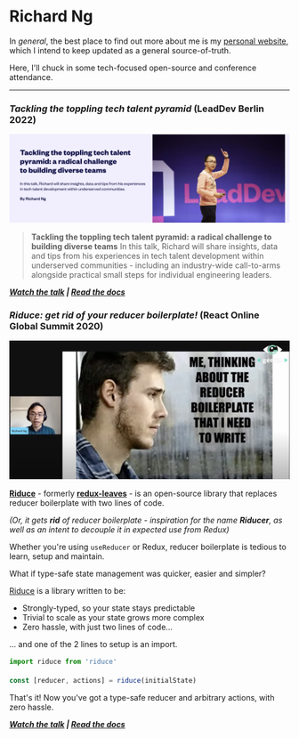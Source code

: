 # Richard Ng <!-- omit in toc -->

In *general*, the best place to find out more about me is my [personal website](https://richard.ng/), which I intend to keep updated as a general source-of-truth.

Here, I'll chuck in some tech-focused open-source and conference attendance.

---

### *Tackling the toppling tech talent pyramid* (LeadDev Berlin 2022)

![LeadDev talk](img/leaddev-berlin-2022-hero.png)

> **Tackling the toppling tech talent pyramid: a radical challenge to building diverse teams**
> In this talk, Richard will share insights, data and tips from his experiences in tech talent development within underserved communities - including an industry-wide call-to-arms alongside practical small steps for individual engineering leaders.

***[Watch the talk](https://richardng.notion.site/Watch-the-talk-eb9283c1c51c4aa1881c8354625a273c) | [Read the docs](https://richardng.notion.site/richardng/Riduce-3cb629505a8d49279fe8848e1d564deb)***

### *Riduce: get rid of your reducer boilerplate!* (React Online Global Summit 2020)

![Riduce talk](img/react-global-2020-still.png)

**[Riduce](https://github.com/richardcrng/riduce)** - formerly **[redux-leaves](https://github.com/richardcrng/redux-leaves)** - is an open-source library that replaces reducer boilerplate with two lines of code.

*(Or, it gets **rid** of reducer boilerplate - inspiration for the name **Riducer**, as well as an intent to decouple it in expected use from Redux)*

Whether you're using `useReducer` or Redux, reducer boilerplate is tedious to learn, setup and maintain.

What if type-safe state management was quicker, easier and simpler?

[Riduce](https://github.com/richardcrng/riduce) is a library written to be:

- Strongly-typed, so your state stays predictable
- Trivial to scale as your state grows more complex
- Zero hassle, with just two lines of code...

... and one of the 2 lines to setup is an import.

```js
import riduce from 'riduce'

const [reducer, actions] = riduce(initialState)
```

That's it! Now you've got a type-safe reducer and arbitrary actions, with zero hassle.

***[Watch the talk](https://richardng.notion.site/Watch-the-talk-eb9283c1c51c4aa1881c8354625a273c) | [Read the docs](https://richardng.notion.site/richardng/Riduce-3cb629505a8d49279fe8848e1d564deb)***
